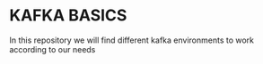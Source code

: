 # KAFKA BASICS

In this repository we will find different kafka environments to work according to our needs
